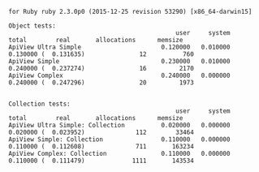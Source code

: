     for Ruby ruby 2.3.0p0 (2015-12-25 revision 53290) [x86_64-darwin15]

    Object tests:
                                                  user     system      total        real       allocations      memsize
    ApiView Ultra Simple                      0.120000   0.010000   0.130000 (  0.131635)               12          760
    ApiView Simple                            0.230000   0.010000   0.240000 (  0.237274)               16         2170
    ApiView Complex                           0.240000   0.000000   0.240000 (  0.247296)               20         1973


    Collection tests:
                                                  user     system      total        real       allocations      memsize
    ApiView Ultra Simple: Collection          0.020000   0.000000   0.020000 (  0.023952)              112        33464
    ApiView Simple: Collection                0.110000   0.000000   0.110000 (  0.112608)              711       163234
    ApiView Complex: Collection               0.110000   0.000000   0.110000 (  0.111479)             1111       143534
